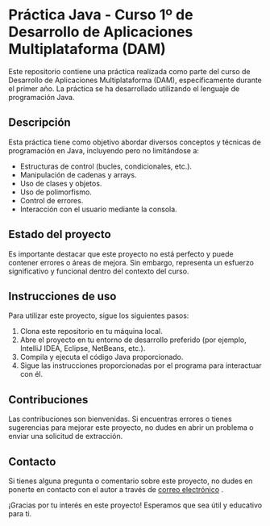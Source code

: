 # Práctica Java - Curso 1º de Desarrollo de Aplicaciones Multiplataforma (DAM)

Este repositorio contiene una práctica realizada como parte del curso de Desarrollo de Aplicaciones Multiplataforma (DAM), específicamente durante el primer año. La práctica se ha desarrollado utilizando el lenguaje de programación Java.

## Descripción

Esta práctica tiene como objetivo abordar diversos conceptos y técnicas de programación en Java, incluyendo pero no limitándose a:

- Estructuras de control (bucles, condicionales, etc.).
- Manipulación de cadenas y arrays.
- Uso de clases y objetos.
- Uso de polimorfismo.
- Control de errores.
- Interacción con el usuario mediante la consola.

## Estado del proyecto

Es importante destacar que este proyecto no está perfecto y puede contener errores o áreas de mejora. Sin embargo, representa un esfuerzo significativo y funcional dentro del contexto del curso.

## Instrucciones de uso

Para utilizar este proyecto, sigue los siguientes pasos:

1. Clona este repositorio en tu máquina local.
2. Abre el proyecto en tu entorno de desarrollo preferido (por ejemplo, IntelliJ IDEA, Eclipse, NetBeans, etc.).
3. Compila y ejecuta el código Java proporcionado.
4. Sigue las instrucciones proporcionadas por el programa para interactuar con él.

## Contribuciones

Las contribuciones son bienvenidas. Si encuentras errores o tienes sugerencias para mejorar este proyecto, no dudes en abrir un problema o enviar una solicitud de extracción.

## Contacto

Si tienes alguna pregunta o comentario sobre este proyecto, no dudes en ponerte en contacto con el autor a través de [correo electrónico](mailto:eericarisiordan@gmail.com) .

¡Gracias por tu interés en este proyecto! Esperamos que sea útil y educativo para ti.

